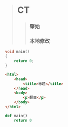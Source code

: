 ﻿> # CT
>> ### 肇始
>> ### 本地修改
``` c
void main()
{
	return 0;
}
```
``` html
<html>
	<head>
		<title>标题</title>
	</head>
	<body>
		<p>题目</p>
	</body>
</html>
```
```python
def main()
	return 0
```